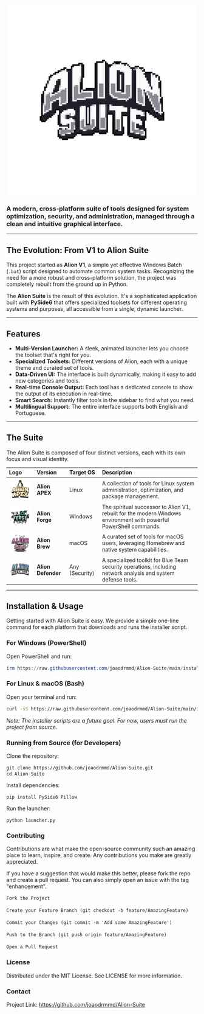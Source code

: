 <p align="center">
  <img src="media/icon.png" alt="Alion Suite Logo" width="500">
</p>

### A modern, cross-platform suite of tools designed for system optimization, security, and administration, managed through a clean and intuitive graphical interface.

---

## The Evolution: From V1 to Alion Suite

This project started as **Alion V1**, a simple yet effective Windows Batch (`.bat`) script designed to automate common system tasks. Recognizing the need for a more robust and cross-platform solution, the project was completely rebuilt from the ground up in Python.

The **Alion Suite** is the result of this evolution. It's a sophisticated application built with **PySide6** that offers specialized toolsets for different operating systems and purposes, all accessible from a single, dynamic launcher.

---

## Features

* **Multi-Version Launcher:** A sleek, animated launcher lets you choose the toolset that's right for you.
* **Specialized Toolsets:** Different versions of Alion, each with a unique theme and curated set of tools.
* **Data-Driven UI:** The interface is built dynamically, making it easy to add new categories and tools.
* **Real-time Console Output:** Each tool has a dedicated console to show the output of its execution in real-time.
* **Smart Search:** Instantly filter tools in the sidebar to find what you need.
* **Multilingual Support:** The entire interface supports both English and Portuguese.

---

## The Suite

The Alion Suite is composed of four distinct versions, each with its own focus and visual identity.

| Logo                                                                                                  | Version          | Target OS      | Description                                                                                             |
| :---------------------------------------------------------------------------------------------------- | :--------------- | :------------- | :------------------------------------------------------------------------------------------------------ |
| <img src="media/logo_apex.png" alt="Alion Apex Logo" width="150">                                      | **Alion APEX**   | Linux          | A collection of tools for Linux system administration, optimization, and package management.           |
| <img src="media/logo_forge.png" alt="Alion Forge Logo" width="150">                                     | **Alion Forge**  | Windows        | The spiritual successor to Alion V1, rebuilt for the modern Windows environment with powerful PowerShell commands. |
| <img src="media/logo_brew.png" alt="Alion Brew Logo" width="150">                                       | **Alion Brew**   | macOS          | A curated set of tools for macOS users, leveraging Homebrew and native system capabilities.             |
| <img src="media/logo_defender.png" alt="Alion Defender Logo" width="150">                           | **Alion Defender** | Any (Security) | A specialized toolkit for Blue Team security operations, including network analysis and system defense tools. |

---

## Installation & Usage

Getting started with Alion Suite is easy. We provide a simple one-line command for each platform that downloads and runs the installer script.

### For Windows (PowerShell)

Open PowerShell and run:

```powershell
irm https://raw.githubusercontent.com/joaodrmmd/Alion-Suite/main/install.ps1 | iex
```

### For Linux & macOS (Bash)

Open your terminal and run:
```bash
curl -sS https://raw.githubusercontent.com/joaodrmmd/Alion-Suite/main/install.sh | sudo bash
```


*Note: The installer scripts are a future goal. For now, users must run the project from source.*

### Running from Source (for Developers)

Clone the repository:
``` 
git clone https://github.com/joaodrmmd/Alion-Suite.git
cd Alion-Suite
```
Install dependencies:
```
pip install PySide6 Pillow
```
Run the launcher:
```
python launcher.py
```
### Contributing

Contributions are what make the open-source community such an amazing place to learn, inspire, and create. Any contributions you make are greatly appreciated.

If you have a suggestion that would make this better, please fork the repo and create a pull request. You can also simply open an issue with the tag "enhancement".

    Fork the Project

    Create your Feature Branch (git checkout -b feature/AmazingFeature)

    Commit your Changes (git commit -m 'Add some AmazingFeature')

    Push to the Branch (git push origin feature/AmazingFeature)

    Open a Pull Request

### License

Distributed under the MIT License. See LICENSE for more information.

### Contact

Project Link: https://github.com/joaodrmmd/Alion-Suite
